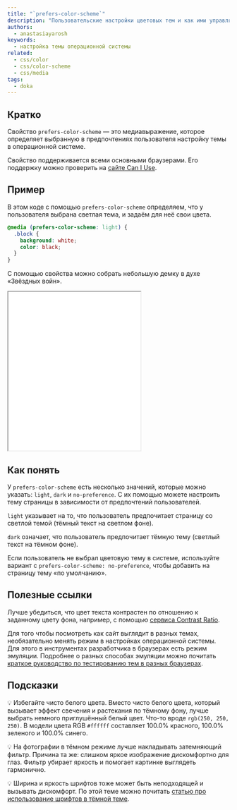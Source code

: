 ```yaml
---
title: "`prefers-color-scheme`"
description: "Пользовательские настройки цветовых тем и как ими управлять."
authors:
  - anastasiayarosh
keywords:
  - настройка темы операционной системы
related:
  - css/color
  - css/color-scheme
  - css/media
tags:
  - doka
---
```


## Кратко

Свойство `prefers-color-scheme` — это медиавыражение, которое определяет выбранную в предпочтениях пользователя настройку темы в операционной системе.

Свойство поддерживается всеми основными браузерами. Его поддержку можно проверить на [сайте Can I Use](https://caniuse.com/?search=prefers-color-scheme).

## Пример

В этом коде с помощью `prefers-color-scheme` определяем, что у пользователя выбрана светлая тема, и задаём для неё свои цвета.

```css
@media (prefers-color-scheme: light) {
  .block {
    background: white;
    color: black;
  }
}
```

С помощью свойства можно собрать небольшую демку в духе «Звёздных войн».

<iframe title="Переключатель темы" src="demos/basic/" height="360"></iframe>

## Как понять

У `prefers-color-scheme` есть несколько значений, которые можно указать: `light`, `dark` и `no-preference`. С их помощью можете настроить тему страницы в зависимости от предпочтений пользователей.

`light` указывает на то, что пользователь предпочитает страницу со светлой темой (тёмный текст на светлом фоне).

`dark` означает, что пользователь предпочитает тёмную тему (светлый текст на тёмном фоне).

Если пользователь не выбрал цветовую тему в системе, используйте вариант с `prefers-color-scheme: no-preference`, чтобы добавить на страницу тему «по умолчанию».

## Полезные ссылки

Лучше убедиться, что цвет текста контрастен по отношению к заданному цвету фона, например, с помощью [сервиса Contrast Ratio](https://contrast-ratio.com/).

Для того чтобы посмотреть как сайт выглядит в разных темах, необязательно менять режим в настройках операционной системы. Для этого в инструментах разработчика в браузерах есть режим эмуляции. Подробнее о разных способах эмуляции можно почитать [краткое руководство по тестированию тем в разных браузерах](https://devtoolstips.org/tips/en/emulate-color-schemes/).

## Подсказки

💡 Избегайте чисто белого цвета. Вместо чисто белого цвета, который вызывает эффект свечения и растекания по тёмному фону, лучше выбрать немного приглушённый белый цвет. Что-то вроде `rgb(250, 250, 250)`. В модели цвета RGB `#ffffff` составляет 100.0% красного, 100.0% зеленого и 100.0% синего.

💡 На фотографии в тёмном режиме лучше накладывать затемняющий фильтр. Причина та же: слишком яркое изображение дискомфортно для глаз. Фильтр убирает яркость и помогает картинке выглядеть гармонично.

💡 Ширина и яркость шрифтов тоже может быть неподходящей и вызывать дискомфорт. По этой теме можно почитать [статью про использование шрифтов в тёмной теме](https://css-tricks.com/dark-mode-and-variable-fonts/).

